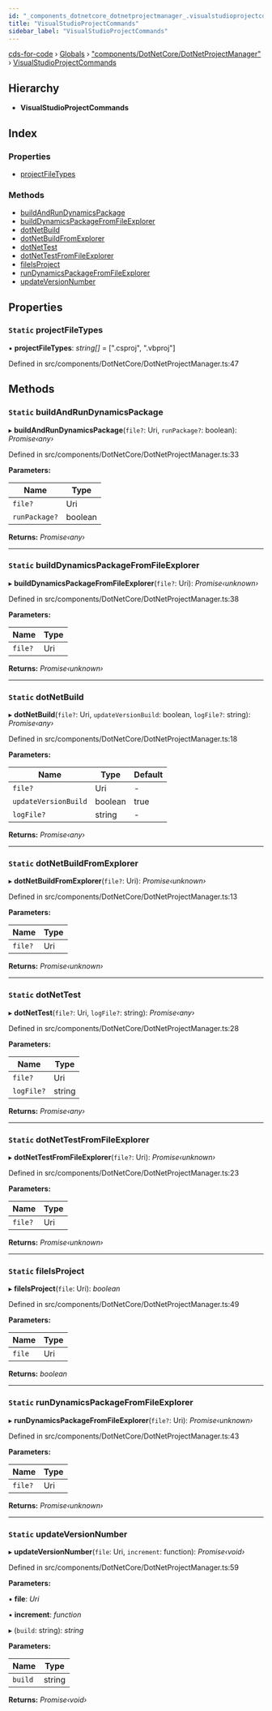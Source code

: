 ```yaml
---
id: "_components_dotnetcore_dotnetprojectmanager_.visualstudioprojectcommands"
title: "VisualStudioProjectCommands"
sidebar_label: "VisualStudioProjectCommands"
---
```


[cds-for-code](../index.md) › [Globals](../globals.md) › ["components/DotNetCore/DotNetProjectManager"](../modules/_components_dotnetcore_dotnetprojectmanager_.md) › [VisualStudioProjectCommands](_components_dotnetcore_dotnetprojectmanager_.visualstudioprojectcommands.md)

## Hierarchy

* **VisualStudioProjectCommands**

## Index

### Properties

* [projectFileTypes](_components_dotnetcore_dotnetprojectmanager_.visualstudioprojectcommands.md#static-projectfiletypes)

### Methods

* [buildAndRunDynamicsPackage](_components_dotnetcore_dotnetprojectmanager_.visualstudioprojectcommands.md#static-buildandrundynamicspackage)
* [buildDynamicsPackageFromFileExplorer](_components_dotnetcore_dotnetprojectmanager_.visualstudioprojectcommands.md#static-builddynamicspackagefromfileexplorer)
* [dotNetBuild](_components_dotnetcore_dotnetprojectmanager_.visualstudioprojectcommands.md#static-dotnetbuild)
* [dotNetBuildFromExplorer](_components_dotnetcore_dotnetprojectmanager_.visualstudioprojectcommands.md#static-dotnetbuildfromexplorer)
* [dotNetTest](_components_dotnetcore_dotnetprojectmanager_.visualstudioprojectcommands.md#static-dotnettest)
* [dotNetTestFromFileExplorer](_components_dotnetcore_dotnetprojectmanager_.visualstudioprojectcommands.md#static-dotnettestfromfileexplorer)
* [fileIsProject](_components_dotnetcore_dotnetprojectmanager_.visualstudioprojectcommands.md#static-fileisproject)
* [runDynamicsPackageFromFileExplorer](_components_dotnetcore_dotnetprojectmanager_.visualstudioprojectcommands.md#static-rundynamicspackagefromfileexplorer)
* [updateVersionNumber](_components_dotnetcore_dotnetprojectmanager_.visualstudioprojectcommands.md#static-updateversionnumber)

## Properties

### `Static` projectFileTypes

▪ **projectFileTypes**: *string[]* = [".csproj", ".vbproj"]

Defined in src/components/DotNetCore/DotNetProjectManager.ts:47

## Methods

### `Static` buildAndRunDynamicsPackage

▸ **buildAndRunDynamicsPackage**(`file?`: Uri, `runPackage?`: boolean): *Promise‹any›*

Defined in src/components/DotNetCore/DotNetProjectManager.ts:33

**Parameters:**

Name | Type |
------ | ------ |
`file?` | Uri |
`runPackage?` | boolean |

**Returns:** *Promise‹any›*

___

### `Static` buildDynamicsPackageFromFileExplorer

▸ **buildDynamicsPackageFromFileExplorer**(`file?`: Uri): *Promise‹unknown›*

Defined in src/components/DotNetCore/DotNetProjectManager.ts:38

**Parameters:**

Name | Type |
------ | ------ |
`file?` | Uri |

**Returns:** *Promise‹unknown›*

___

### `Static` dotNetBuild

▸ **dotNetBuild**(`file?`: Uri, `updateVersionBuild`: boolean, `logFile?`: string): *Promise‹any›*

Defined in src/components/DotNetCore/DotNetProjectManager.ts:18

**Parameters:**

Name | Type | Default |
------ | ------ | ------ |
`file?` | Uri | - |
`updateVersionBuild` | boolean | true |
`logFile?` | string | - |

**Returns:** *Promise‹any›*

___

### `Static` dotNetBuildFromExplorer

▸ **dotNetBuildFromExplorer**(`file?`: Uri): *Promise‹unknown›*

Defined in src/components/DotNetCore/DotNetProjectManager.ts:13

**Parameters:**

Name | Type |
------ | ------ |
`file?` | Uri |

**Returns:** *Promise‹unknown›*

___

### `Static` dotNetTest

▸ **dotNetTest**(`file?`: Uri, `logFile?`: string): *Promise‹any›*

Defined in src/components/DotNetCore/DotNetProjectManager.ts:28

**Parameters:**

Name | Type |
------ | ------ |
`file?` | Uri |
`logFile?` | string |

**Returns:** *Promise‹any›*

___

### `Static` dotNetTestFromFileExplorer

▸ **dotNetTestFromFileExplorer**(`file?`: Uri): *Promise‹unknown›*

Defined in src/components/DotNetCore/DotNetProjectManager.ts:23

**Parameters:**

Name | Type |
------ | ------ |
`file?` | Uri |

**Returns:** *Promise‹unknown›*

___

### `Static` fileIsProject

▸ **fileIsProject**(`file`: Uri): *boolean*

Defined in src/components/DotNetCore/DotNetProjectManager.ts:49

**Parameters:**

Name | Type |
------ | ------ |
`file` | Uri |

**Returns:** *boolean*

___

### `Static` runDynamicsPackageFromFileExplorer

▸ **runDynamicsPackageFromFileExplorer**(`file?`: Uri): *Promise‹unknown›*

Defined in src/components/DotNetCore/DotNetProjectManager.ts:43

**Parameters:**

Name | Type |
------ | ------ |
`file?` | Uri |

**Returns:** *Promise‹unknown›*

___

### `Static` updateVersionNumber

▸ **updateVersionNumber**(`file`: Uri, `increment`: function): *Promise‹void›*

Defined in src/components/DotNetCore/DotNetProjectManager.ts:59

**Parameters:**

▪ **file**: *Uri*

▪ **increment**: *function*

▸ (`build`: string): *string*

**Parameters:**

Name | Type |
------ | ------ |
`build` | string |

**Returns:** *Promise‹void›*
